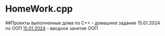 # HomeWork.cpp
##Проекты выполненные дома по С++ - домашнее задание 15.01.2024 по ООП
[15.01.2024](15.01.2024) - вводное занятие ООП
